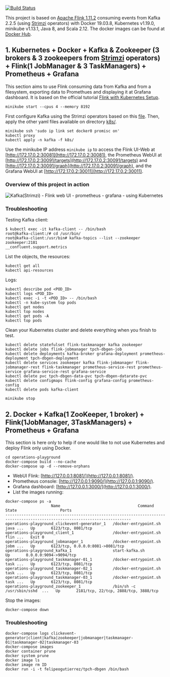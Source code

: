 
[![Build Status](https://api.travis-ci.org/felipegutierrez/explore-flink.svg?branch=master)](https://travis-ci.org/felipegutierrez/explore-flink)

This project is based on [Apache Flink 1.11.2](https://flink.apache.org/) consuming events from Kafka 2.2.5 (using [Strimzi](https://strimzi.io/quickstarts/) operators) with Docker 19.03.8, Kubernetes v1.19.0, minikube v1.13.1, Java 8, and Scala 2.12. The docker images can be found at [Docker Hub](https://hub.docker.com/repository/docker/felipeogutierrez/explore-flink). 

## 1. Kubernetes + Docker + Kafka & Zookeeper (3 brokers & 3 zookeepers from [Strimzi](https://strimzi.io/quickstarts/) operators) + Flink(1 JobManager & 3 TaskManagers) + Prometheus + Grafana

This section aims to use Flink consuming data from Kafka and from a filesystem, exporting data to Promethues and displaying it at Grafana dashboard. It is based on the official tutorial [Flink with Kubernetes Setup](https://ci.apache.org/projects/flink/flink-docs-stable/ops/deployment/kubernetes.html).
```
minikube start --cpus 4 --memory 8192
```
First configure Kafka using the Strimzi operators based on this [file](k8s/kafka-using-strimzi.sh). Then, apply the other yaml files available on directory [k8s/](k8s/).
```
minikube ssh 'sudo ip link set docker0 promisc on'
kubectl proxy
kubectl apply -n kafka -f k8s/
```
Use the minikube IP address `minikube ip` to access the Flink UI-Web at [http://172.17.0.2:30081](http://172.17.0.2:30081), the Prometheus WebUI at [http://172.17.0.2:30091/targets](http://172.17.0.2:30091/targets) and [http://172.17.0.2:30091/graph](http://172.17.0.2:30091/graph), and the Grafana WebUI at [http://172.17.0.2:30011](http://172.17.0.2:30011).

### Overview of this project in action

![Kafka(Strimzi) - Flink web UI - prometheus - grafana - using Kubernetes](images/screencast-00.gif)

### Troubleshooting
Testing Kafka client:
```
$ kubectl exec -it kafka-client -- /bin/bash
root@kafka-client:/# cd /usr/bin/
root@kafka-client:/usr/bin# kafka-topics --list --zookeeper zookeeper:2181
__confluent.support.metrics
```
List the objects, the resources:
```
kubectl get all
kubectl api-resources
```
Logs:
```
kubectl describe pod <POD_ID>
kubectl logs <POD_ID>
kubectl exec -i -t <POD_ID> -- /bin/bash
kubectl -n kube-system top pods
kubectl get nodes
kubectl top nodes
kubectl get pods -A
kubectl top pods
```
Clean your Kubernetes cluster and delete everything when you finish to test.
```
kubectl delete statefulset flink-taskmanager kafka zookeeper
kubectl delete jobs flink-jobmanager tpch-dbgen-job
kubectl delete deployments kafka-broker grafana-deployment prometheus-deployment tpch-dbgen-deployment
kubectl delete services zookeeper kafka flink-jobmanager flink-jobmanager-rest flink-taskmanager prometheus-service-rest prometheus-service grafana-service-rest grafana-service
kubectl delete pvc tpch-dbgen-data-pvc tpch-dbgen-datarate-pvc
kubectl delete configmaps flink-config grafana-config prometheus-config
kubectl delete pods kafka-client

minikube stop
```

## 2. Docker + Kafka(1 ZooKeeper, 1 broker) + Flink(1JobManager, 3TaskManagers) + Prometheus + Grafana
This section is here only to help if one would like to not use Kubernetes and deploy Flink only using Docker.
```
cd operations-playground
docker-compose build --no-cache
docker-compose up -d --remove-orphans
```
 - WebUI Flink: [http://127.0.0.1:8081/](http://127.0.0.1:8081/).
 - Prometheus console: [http://127.0.0.1:9090/](http://127.0.0.1:9090/).
 - Grafana dashboard: [http://127.0.0.1:3000/](http://127.0.0.1:3000/).
 - List the images running:
```
docker-compose ps -a
                    Name                                  Command               State                   Ports                
-----------------------------------------------------------------------------------------------------------------------------
operations-playground_clickevent-generator_1   /docker-entrypoint.sh java ...   Up       6123/tcp, 8081/tcp                  
operations-playground_client_1                 /docker-entrypoint.sh flin ...   Exit 0                                       
operations-playground_jobmanager_1             /docker-entrypoint.sh jobm ...   Up       6123/tcp, 0.0.0.0:8081->8081/tcp    
operations-playground_kafka_1                  start-kafka.sh                   Up       0.0.0.0:9094->9094/tcp              
operations-playground_taskmanager-01_1         /docker-entrypoint.sh task ...   Up       6123/tcp, 8081/tcp                  
operations-playground_taskmanager-02_1         /docker-entrypoint.sh task ...   Up       6123/tcp, 8081/tcp                  
operations-playground_taskmanager-03_1         /docker-entrypoint.sh task ...   Up       6123/tcp, 8081/tcp                  
operations-playground_zookeeper_1              /bin/sh -c /usr/sbin/sshd  ...   Up       2181/tcp, 22/tcp, 2888/tcp, 3888/tcp
```
Stop the images:
```
docker-compose down
```

### Troubleshooting
```
docker-compose logs clickevent-generator|client|kafka|zookeeper|jobmanager|taskmanager-01|taskmanager-02|taskmanager-03
docker-compose images
docker container prune
docker system prune
docker image ls
docker image rm ID
docker run -i -t felipeogutierrez/tpch-dbgen /bin/bash
```

